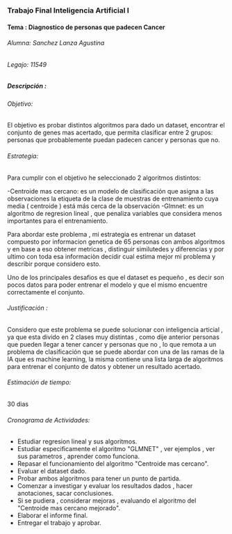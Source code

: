 ### Trabajo Final Inteligencia Artificial I 

#### Tema : Diagnostico de personas que padecen Cancer

###### Alumna: Sanchez Lanza Agustina
###### Legajo: 11549
##### Descripción :

###### Objetivo: 

El objetivo es probar distintos algoritmos para dado un dataset, encontrar el conjunto de genes mas acertado, que permita clasificar entre 2 grupos: personas que probablemente puedan padecen cancer y personas que no.

###### Estrategia: 

Para cumplir con el objetivo he seleccionado 2 algoritmos distintos:

-Centroide mas cercano: es un modelo de clasificación que asigna a las observaciones la etiqueta de la clase de muestras de entrenamiento cuya media ( centroide ) está más cerca de la observación
-Glmnet: es un algoritmo de regresion lineal , que penaliza variables que considera menos importantes para el entrenamiento.

Para abordar este problema , mi estrategia es entrenar un dataset compuesto por informacion genetica de 65 personas con ambos algoritmos y en base a eso obtener metricas , distinguir similutedes y diferencias y por ultimo con toda esa informaciòn decidir cual estima mejor mi problema y describir porque considero esto. 

Uno de los principales desafios es que el dataset es pequeño , es decir son pocos datos para poder entrenar el modelo y que el mismo encuentre correctamente el conjunto.

###### Justificación : 

Considero que este problema se puede solucionar con inteligencia articial , ya que esta divido en 2 clases muy distintas , como dije anterior personas que pueden llegar a tener cancer y personas que no , lo que remota a un problema de clasificación que se puede abordar con una de las ramas de la IA que es machine learning, la misma contiene una lista larga de algoritmos para entrenar el conjunto de datos y obtener un resultado acertado.

###### Estimación de tiempo:

30 dias 

###### Cronograma de Actividades:

- Estudiar regresion lineal y sus algoritmos.
- Estudiar especificamente el algoritmo "GLMNET" , ver ejemplos , ver sus parametros , aprender como funciona.
- Repasar el funcionamiento del algoritmo "Centroide mas cercano".
- Evaluar el dataset dado.
- Probar ambos algoritmos para tener un punto de partida.
- Comenzar a investigar y evaluar los resultados dados , hacer anotaciones, sacar conclusiones.
- Si se pudiera , considerar mejoras , evaluando el algoritmo del "Centroide mas cercano mejorado".
- Elaborar el informe final.
- Entregar el trabajo y aprobar.
